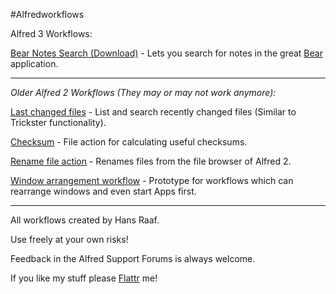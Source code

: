#Alfredworkflows

Alfred 3 Workflows:

[Bear Notes Search (Download)](https://github.com/oderwat/alfredworkflows/raw/master/Bear%20Notes%20Search.alfredworkflow) - Lets you search for notes in the great [Bear](www.bear-writer.com/) application.

---
*Older Alfred 2 Workflows (They may or may not work anymore):*

[Last changed files](http://www.alfredforum.com/topic/1715-find-files-recently-changed-similar-to-trickster-functionality/) - List and search recently changed files (Similar to Trickster functionality).

[Checksum](http://www.alfredforum.com/topic/2064-file-action-for-calculating-useful-checksums/) - File action for calculating useful checksums.

[Rename file action](http://www.alfredforum.com/topic/1779-rename-file-action/) - Renames files from the file browser of Alfred 2.

[Window arrangement workflow](http://www.alfredforum.com/topic/1737-window-arrangement-workflow/) - Prototype for workflows which can rearrange windows and even start Apps first.

---
All workflows created by Hans Raaf.

Use freely at your own risks!

Feedback in the Alfred Support Forums is always welcome.

If you like my stuff please [Flattr](https://flattr.com/profile/oderwat) me!
